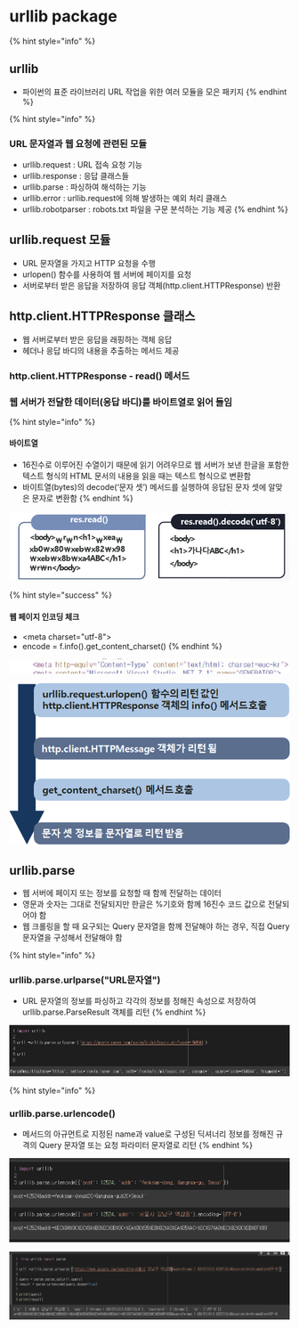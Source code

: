 # urllib package

{% hint style="info" %}
## urllib

* 파이썬의 표준 라이브러리 URL 작업을 위한 여러 모듈을 모은 패키지
{% endhint %}

{% hint style="info" %}
### URL 문자열과 웹 요청에 관련된 모듈

* urllib.request : URL 접속 요청 기능  
* urllib.response : 응답 클래스들 
* urllib.parse :  파싱하여 해석하는 기능 
* urllib.error : urllib.request에 의해 발생하는 예외 처리 클래스
* urllib.robotparser : robots.txt 파일을 구문 분석하는 기능 제공
{% endhint %}

## urllib.request 모듈

* URL 문자열을 가지고 HTTP 요청을 수행
* urlopen\(\) 함수를 사용하여 웹 서버에 페이지를 요청
* 서버로부터 받은 응답을 저장하여 응답 객체\(http.client.HTTPResponse\) 반환

## http.client.HTTPResponse 클래스

* 웹 서버로부터 받은 응답을 래핑하는 객체 응답 
* 헤더나 응답 바디의 내용을 추출하는 메서드 제공

### http.client.HTTPResponse - read\(\) 메서드 

###  웹 서버가 전달한 데이터\(응답 바디\)를 바이트열로 읽어 들임

{% hint style="info" %}
#### 바이트열

* 16진수로 이루어진 수열이기 때문에 읽기 어려우므로 웹 서버가 보낸 한글을 포함한 텍스트 형식의 HTML 문서의 내용을 읽을 때는 텍스트 형식으로 변환함
* 바이트열\(bytes\)의 decode\(‘문자 셋’\) 메서드를 실행하여 응답된 문자 셋에 알맞은 문자로 변환함
{% endhint %}

![](../../.gitbook/assets/image%20%28247%29.png)

{% hint style="success" %}
#### 웹 페이지 인코딩 체크

* &lt;meta charset="utf-8"&gt;
* encode = f.info\(\).get\_content\_charset\(\)
{% endhint %}

![](../../.gitbook/assets/image%20%28232%29.png)

![](../../.gitbook/assets/image%20%28248%29.png)

## 

## urllib.parse

* 웹 서버에 페이지 또는 정보를 요청할 때 함께 전달하는 데이터
* 영문과 숫자는 그대로 전달되지만 한글은 %기호와 함께 16진수 코드 값으로 전달되어야 함
* 웹 크롤링을 할 때 요구되는 Query 문자열을  함께 전달해야 하는 경우, 직접 Query 문자열을  구성해서 전달해야 함

{% hint style="info" %}
### urllib.parse.urlparse\("URL문자열"\)

* URL 문자열의 정보를 파싱하고 각각의 정보를 정해진 속성으로 저장하여 urllib.parse.ParseResult 객체를 리턴
{% endhint %}

![](../../.gitbook/assets/image%20%28256%29.png)

{% hint style="info" %}
### urllib.parse.urlencode\(\)

* 메서드의 아규먼트로 지정된 name과 value로 구성된 딕셔너리 정보를 정해진 규격의 Query 문자열 또는 요청 파라미터 문자열로 리턴
{% endhint %}

![](../../.gitbook/assets/image%20%28245%29.png)

![](../../.gitbook/assets/image%20%28228%29.png)























